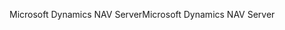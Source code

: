 <span data-ttu-id="4e1c6-101">Microsoft Dynamics NAV Server</span><span class="sxs-lookup"><span data-stu-id="4e1c6-101">Microsoft Dynamics NAV Server</span></span>